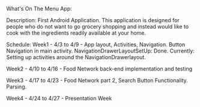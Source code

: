 
What's On The Menu App:

Description:
First Android Application. This application is designed for people who do not want to go grocery shopping and instead would like 
to cook with the ingredients readily available at your home. 


Schedule:
Week1 - 4/3 to 4/9 -
App layout, Activities, Navigation. Button Navigation in main activity.
NavigationDrawerLayoutSetUp: Done.
Currently: Setting up activities around the NavigationDrawerlayout. 

Week2 - 4/10 to 4/16 - 
Food Network back-end implementation and testing

Week3 - 4/17 to 4/23 - 
Food Network part 2, Search Button Functionality. Parsing.  

Week4 - 4/24 to 4/27 - 
Presentation Week 
